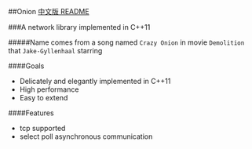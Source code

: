 ##Onion
[中文版 README](./README.md)

###A network library implemented in C++11

#####Name comes from a song named `Crazy Onion` in movie `Demolition` that `Jake-Gyllenhaal` starring

####Goals
- Delicately and elegantly implemented in C++11
- High performance
- Easy to extend

####Features
- tcp supported
- select poll asynchronous communication
